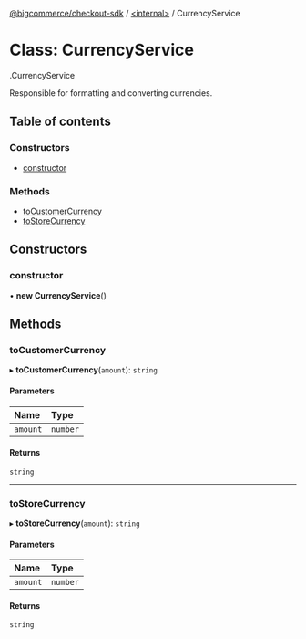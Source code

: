 [@bigcommerce/checkout-sdk](../README.md) / [<internal\>](../modules/internal_.md) / CurrencyService

# Class: CurrencyService

[<internal>](../modules/internal_.md).CurrencyService

Responsible for formatting and converting currencies.

## Table of contents

### Constructors

- [constructor](internal_.CurrencyService.md#constructor)

### Methods

- [toCustomerCurrency](internal_.CurrencyService.md#tocustomercurrency)
- [toStoreCurrency](internal_.CurrencyService.md#tostorecurrency)

## Constructors

### constructor

• **new CurrencyService**()

## Methods

### toCustomerCurrency

▸ **toCustomerCurrency**(`amount`): `string`

#### Parameters

| Name | Type |
| :------ | :------ |
| `amount` | `number` |

#### Returns

`string`

___

### toStoreCurrency

▸ **toStoreCurrency**(`amount`): `string`

#### Parameters

| Name | Type |
| :------ | :------ |
| `amount` | `number` |

#### Returns

`string`
